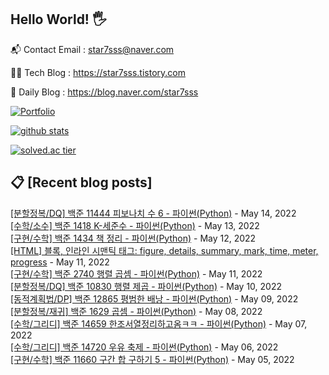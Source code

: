 ## Hello World! 🖐

📬 Contact Email : star7sss@naver.com

👨‍💻 Tech Blog : https://star7sss.tistory.com

🤪 Daily Blog : https://blog.naver.com/star7sss

[![Portfolio](https://img.shields.io/badge/Portfolio-%23000000.svg?style=for-the-badge&logo=firefox&logoColor=#FF7139)](https://fern-way-13f.notion.site/Jang-Thang-3b7b327981a2456c8ee5952eadb848b9)

[![github stats](https://github-readme-stats.vercel.app/api?username=jangThang&show_icons=true&hide_border=False)](https://star7sss.tistory.com)

[![solved.ac tier](http://mazassumnida.wtf/api/v2/generate_badge?boj=star7sss)](https://solved.ac/star7sss)

## 📋 [Recent blog posts]
[[분할정복/DQ] 백준 11444 피보나치 수 6 - 파이썬(Python)](https://star7sss.tistory.com/358) - May 14, 2022<br>
[[수학/소수] 백준 1418 K-세준수 - 파이썬(Python)](https://star7sss.tistory.com/355) - May 13, 2022<br>
[[구현/수학] 백준 1434 책 정리 - 파이썬(Python)](https://star7sss.tistory.com/354) - May 12, 2022<br>
[[HTML] 블록, 인라인 시맨틱 태그: figure, details, summary, mark, time, meter, progress](https://star7sss.tistory.com/563) - May 11, 2022<br>
[[구현/수학] 백준 2740 행렬 곱셈 - 파이썬(Python)](https://star7sss.tistory.com/351) - May 11, 2022<br>
[[분할정복/DQ] 백준 10830 행렬 제곱 - 파이썬(Python)](https://star7sss.tistory.com/350) - May 10, 2022<br>
[[동적계획법/DP] 백준 12865 평범한 배낭 - 파이썬(Python)](https://star7sss.tistory.com/349) - May 09, 2022<br>
[[분할정복/재귀] 백준 1629 곱셈 - 파이썬(Python)](https://star7sss.tistory.com/348) - May 08, 2022<br>
[[수학/그리디] 백준 14659 한조서열정리하고옴ㅋㅋ - 파이썬(Python)](https://star7sss.tistory.com/347) - May 07, 2022<br>
[[수학/그리디] 백준 14720 우유 축제 - 파이썬(Python)](https://star7sss.tistory.com/346) - May 06, 2022<br>
[[구현/수학] 백준 11660 구간 합 구하기 5 - 파이썬(Python)](https://star7sss.tistory.com/343) - May 05, 2022<br>
